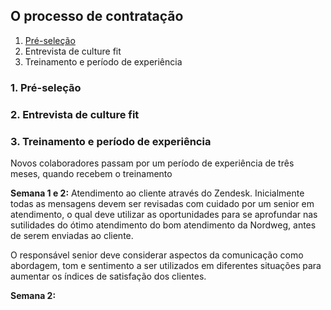 ## O processo de contratação

1. [Pré-seleção](###Pré-seleção)
2. Entrevista de culture fit
3. Treinamento e período de experiência

### 1. Pré-seleção

### 2. Entrevista de culture fit

### 3. Treinamento e período de experiência

Novos colaboradores passam por um período de experiência de três meses, quando recebem o treinamento

**Semana 1 e 2:** Atendimento ao cliente através do Zendesk. Inicialmente todas as mensagens devem ser revisadas com cuidado por um senior em atendimento, o qual deve utilizar as oportunidades para se aprofundar nas sutilidades do ótimo atendimento do bom atendimento da Nordweg, antes de serem enviadas ao cliente. 

O responsável senior deve considerar aspectos da comunicação como abordagem, tom e sentimento a ser utilizados em diferentes situações para aumentar os índices de satisfação dos clientes.

**Semana 2:**
